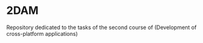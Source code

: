 # 2DAM
 Repository dedicated to the tasks of the second course of (Development of cross-platform applications)
